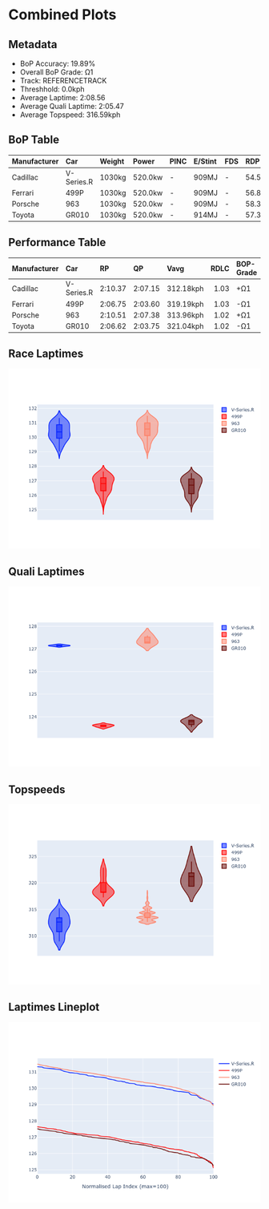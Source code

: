# Combined Plots

## Metadata

- BoP Accuracy: 19.89%
- Overall BoP Grade: Ω1
- Track: REFERENCETRACK
- Threshhold: 0.0kph
- Average Laptime: 2:08.56
- Average Quali Laptime: 2:05.47
- Average Topspeed: 316.59kph

## BoP Table
| Manufacturer   | Car        | Weight   | Power   | PINC   | E/Stint   | FDS   | RDP    | QDP    | TDP    |
|:---------------|:-----------|:---------|:--------|:-------|:----------|:------|:-------|:-------|:-------|
| Cadillac       | V-Series.R | 1030kg   | 520.0kw | -      | 909MJ     | -     | 54.55% | 66.67% | 35.38% |
| Ferrari        | 499P       | 1030kg   | 520.0kw | -      | 909MJ     | -     | 56.89% | 60.00% | 4.73%  |
| Porsche        | 963        | 1030kg   | 520.0kw | -      | 909MJ     | -     | 58.36% | 37.50% | 32.75% |
| Toyota         | GR010      | 1030kg   | 520.0kw | -      | 914MJ     | -     | 57.39% | 80.00% | 1.18%  |

## Performance Table
| Manufacturer   | Car        | RP      | QP      | Vavg      |   RDLC | BOP-Grade   | Match   |
|:---------------|:-----------|:--------|:--------|:----------|-------:|:------------|:--------|
| Cadillac       | V-Series.R | 2:10.37 | 2:07.15 | 312.18kph |   1.03 | +Ω1         | 9.26%   |
| Ferrari        | 499P       | 2:06.75 | 2:03.60 | 319.19kph |   1.03 | -Ω1         | 35.24%  |
| Porsche        | 963        | 2:10.51 | 2:07.38 | 313.96kph |   1.02 | +Ω1         | 7.98%   |
| Toyota         | GR010      | 2:06.62 | 2:03.75 | 321.04kph |   1.02 | -Ω1         | 27.07%  |

## Race Laptimes
![Race Laptimes](images/race_violin.png)

## Quali Laptimes
![Quali Laptimes](images/quali_violin.png)

## Topspeeds
![Topspeeds](images/topspeed_violin.png)

## Laptimes Lineplot
![Laptimes Lineplot](images/laptime_line.png)

